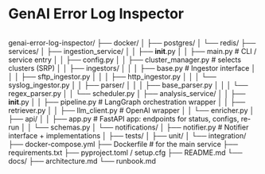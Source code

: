 # GenAI Error Log Inspector
######
genai-error-log-inspector/
├── docker/
│   ├── postgres/
│   └── redis/
├── services/
│   ├── ingestion_service/
│   │   ├── __init__.py
│   │   ├── main.py                # CLI / service entry
│   │   ├── config.py
│   │   ├── cluster_manager.py     # selects clusters (SRP)
│   │   ├── ingestors/
│   │   │   ├── base.py            # Ingestor interface
│   │   │   ├── sftp_ingestor.py
│   │   │   ├── http_ingestor.py
│   │   │   └── syslog_ingestor.py
│   │   ├── parser/
│   │   │   ├── base_parser.py
│   │   │   └── regex_parser.py
│   │   └── scheduler.py
│   ├── analysis_service/
│   │   ├── __init__.py
│   │   ├── pipeline.py            # LangGraph orchestration wrapper
│   │   ├── retriever.py
│   │   ├── llm_client.py          # OpenAI wrapper
│   │   └── enricher.py
│   ├── api/
│   │   ├── app.py                 # FastAPI app: endpoints for status, configs, re-run
│   │   └── schemas.py
│   └── notifications/
│       ├── notifier.py            # Notifier interface + implementations
│
├── tests/
│   ├── unit/
│   └── integration/
├── docker-compose.yml
├── Dockerfile                    # for the main service
├── requirements.txt
├── pyproject.toml / setup.cfg
├── README.md
└── docs/
    ├── architecture.md
    └── runbook.md

######